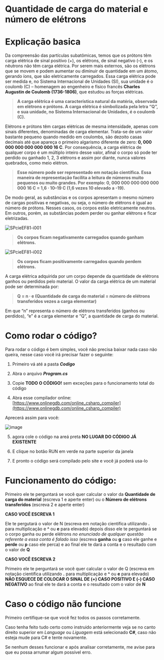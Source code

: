 # Quantidade de carga do material e número de elétrons

# Explicação basica

Da compreensão das partículas subatômicas, temos que os prótons têm carga elétrica de sinal positivo (+), os elétrons, de sinal negativo (–), e os nêutrons não têm carga elétrica. Por serem mais externos, são os elétrons que se movem e podem aumentar ou diminuir de quantidade em um átomo, gerando íons, que são eletricamente carregados. Essa carga elétrica pode ser medida e, no Sistema Internacional de Unidades (SI), sua unidade é o coulomb (C) – homenagem ao engenheiro e físico francês __Charles Augustin de Coulomb (1736-1806)__, que estudou as forças elétricas.


>__A carga elétrica é uma característica natural da matéria, observada em elétrons e prótons. A carga elétrica é simbolizada pela letra “Q”, e sua unidade, no Sistema Internacional de Unidades, é o coulomb (C).__


Elétrons e prótons têm cargas elétricas de mesma intensidade, apenas com sinais diferentes, denominadas de carga elementar. Trata-se de um valor bastante pequeno quando medido em coulombs, são dezoito casas decimais até que apareça o primeiro algarismo diferente de zero: __0, 000 000 000 000 000 000 16 C__. Por consequência, a carga elétrica de qualquer corpo é um múltiplo inteiro desse valor, afinal o corpo só pode ter perdido ou ganhado 1, 2, 3 elétrons e assim por diante, nunca valores quebrados, como meio elétron.


>__Esse número pode ser representado em notação científica. Essa maneira de representação  facilita a leitura de números muito pequenos ou muito grandes. Por exemplo: 0, 000 000 000 000 000 000 16 C = 1,6 ⋅ 10–19 C (1,6 vezes 10 elevado a -19).__


De modo geral, as substâncias e os corpos apresentam o mesmo número de cargas positivas e negativas, ou seja, o número de elétrons é igual ao número de prótons. Nesses casos, os corpos estão eletricamente neutros. Em outros, porém, as substâncias podem perder ou ganhar elétrons e ficar eletrizadas.

![SPcieEF81-i001](https://user-images.githubusercontent.com/74301628/108437963-0e10aa00-722d-11eb-820c-a8109f02fbbc.jpg)
>__Os corpos ficam negativamente carregados quando ganham elétrons.__

![SPcieEF81-i002](https://user-images.githubusercontent.com/74301628/108437996-2254a700-722d-11eb-8981-2435e37d92b8.jpg)
>__Os corpos ficam positivamente carregados quando perdem elétrons.__

A carga elétrica adquirida por um corpo depende da quantidade de elétrons ganhos ou perdidos pelo material. O valor da carga elétrica de um material pode ser determinada por:

>__Q = n ∙ e (Quantidade de carga do material = número de elétrons transferidos vezes a carga elementar)__

Em que “n” representa o número de elétrons transferidos (ganhos ou perdidos), “e” é a carga elementar e “Q”, a quantidade de carga do material.

# Como rodar o código?

Para rodar o código é bem simples, você não precisa baixar nada caso não queira, nesse caso você irá precisar fazer o seguinte:

1. Primeiro vá até a pasta *__Codigo__*
 
2. Abra o arquivo *__Program.cs__*

3. Copie __TODO O CÓDIGO!__ sem exceções para o funcionamento total do código

4. Abra esse compilador online: [https://www.onlinegdb.com/online_csharp_compiler](https://www.onlinegdb.com/online_csharp_compiler)

Aprecerá assim para você: 

![image](https://user-images.githubusercontent.com/74301628/108441080-22f03c00-7233-11eb-8c28-1fe88a353efc.png)

5. agora cole o código na areá preta __NO LUGAR DO CÓDIGO JÁ EXISTENTE__

6. E clique no botão RUN em verde na parte superior da janela

7. E pronto o código será compilado pelo site e você já poderá usa-lo

# Funcionamento do código:

Primeiro ele te perguntará se você quer calcular o valor da __Quantidade de carga do material__ (escreva 1 e aperte enter)
ou o __Número de elétrons transferidos__ (escreva 2 e aperte enter)

__CASO VOCÊ ESCREVA 1__

Ele te pergutará o valor de N (escreva em notação cientifica utilizando __.__ para multiplicação e __^__ ou __e__ para elevado)
depois disso ele te perguntará se o corpo ganha ou perde elétrons *no enunciado de qualquer questão referente a essa conta é falado isso*
(escreva __ganha__ ou __g__ caso ele ganhe e __perde__ ou __p__ caso ele perca) e ao final ele te dará a conta e o resultado com o valor de __Q__

__CASO VOCÊ ESCREVA 2__

Primeiro ele te perguntará se você quer calcular o valor de Q (escreva em notação cientifica utilizando __.__ para multiplicação e __^__ ou __e__ para elevado)
__NÃO ESQUECE DE COLOCAR O SINAL DE (+) CASO POSITIVO E (-) CASO NEGATIVO__ ao final ele te dará a conta e o resultado com o valor de __N__

# Caso o código não funcione

Primeiro certifique-se que você fez todos os passos corretamente.

Caso tenha feito tudo certo como instruido anteriormente veja se no canto direito superior em *Language* ou *Liguagem* está selecionado __C#__,
caso não esteja mude para C# e tente novamente.

Se nenhum desses funcionar e após analisar corretamente, me avise para que eu possa arrumar algum possível erro.
